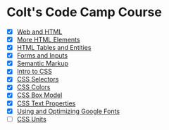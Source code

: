 # Colt's Code Camp Course

- [x] [Web and HTML](./01-web-and-html)
- [x] [More HTML Elements](./02-more-html-elements)
- [x] [HTML Tables and Entities](./03-html-tables-and-entities)
- [x] [Forms and Inputs](./04-forms-and-inputs)
- [x] [Semantic Markup](./05-semantic-markup)
- [x] [Intro to CSS](./06-intro-to-css)
- [x] [CSS Selectors](./07-css-selectors)
- [x] [CSS Colors](./08-css-colors)
- [x] [CSS Box Model](./09-css-box-model)
- [x] [CSS Text Properties](./10-css-text-properties)
- [x] [Using and Optimizing Google Fonts](./11-using-and-optimizing-google-fonts)
- [ ] [CSS Units](./12-css-units)
